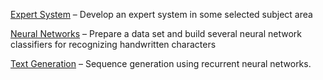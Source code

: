 [Expert System](ExpertSystem) – Develop an expert system in some selected subject area

[Neural Networks](NeurNet) – Prepare a data set and build several neural network classifiers for recognizing handwritten characters

[Text Generation](TextGen) – Sequence generation using recurrent neural networks.
